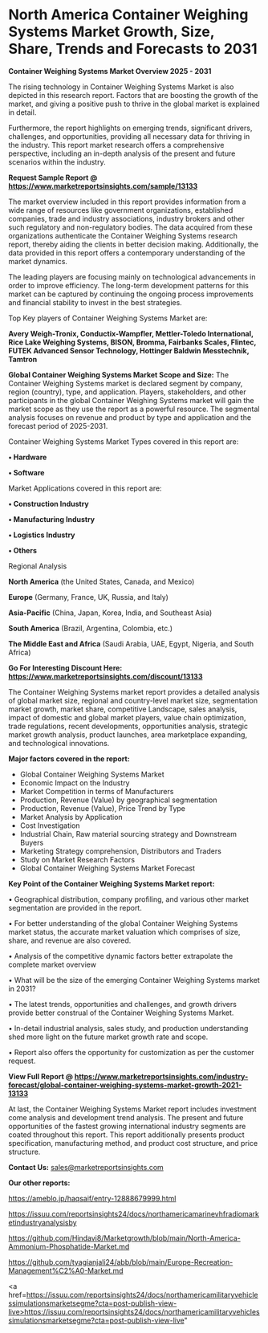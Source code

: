  # North America Container Weighing Systems Market Growth, Size, Share, Trends and Forecasts to 2031

<Strong> Container Weighing Systems Market Overview 2025 - 2031</strong>

The rising technology in Container Weighing Systems Market is also depicted in this research report. Factors that are boosting the growth of the market, and giving a positive push to thrive in the global market is explained in detail.

Furthermore, the report highlights on emerging trends, significant drivers, challenges, and opportunities, providing all necessary data for thriving in the industry. This report market research offers a comprehensive perspective, including an in-depth analysis of the present and future scenarios within the industry.

<strong>Request Sample Report @ <a href=https://www.marketreportsinsights.com/sample/13133>https://www.marketreportsinsights.com/sample/13133</a></strong>

The market overview included in this report provides information from a wide range of resources like government organizations, established companies, trade and industry associations, industry brokers and other such regulatory and non-regulatory bodies. The data acquired from these organizations authenticate the Container Weighing Systems research report, thereby aiding the clients in better decision making. Additionally, the data provided in this report offers a contemporary understanding of the market dynamics.

The leading players are focusing mainly on technological advancements in order to improve efficiency. The long-term development patterns for this market can be captured by continuing the ongoing process improvements and financial stability to invest in the best strategies.

Top Key players of Container Weighing Systems Market are:

<strong>Avery Weigh-Tronix, Conductix-Wampfler, Mettler-Toledo International, Rice Lake Weighing Systems, BISON, Bromma, Fairbanks Scales, Flintec, FUTEK Advanced Sensor Technology, Hottinger Baldwin Messtechnik, Tamtron</strong>

<strong><b>Global Container Weighing Systems Market Scope and Size:</b></strong>
The Container Weighing Systems market is declared segment by company, region (country), type, and application. Players, stakeholders, and other participants in the global Container Weighing Systems market will gain the market scope as they use the report as a powerful resource. The segmental analysis focuses on revenue and product by type and application and the forecast period of 2025-2031.

Container Weighing Systems Market Types covered in this report are:

<strong>• Hardware

• Software</strong>

Market Applications covered in this report are:

<strong>• Construction Industry

• Manufacturing Industry

• Logistics Industry

• Others</strong> 

Regional Analysis

<strong>North America</strong> (the United States, Canada, and Mexico)

<strong>Europe</strong> (Germany, France, UK, Russia, and Italy)

<strong>Asia-Pacific</strong> (China, Japan, Korea, India, and Southeast Asia)

<strong>South America</strong> (Brazil, Argentina, Colombia, etc.)

<strong>The Middle East and Africa</strong> (Saudi Arabia, UAE, Egypt, Nigeria, and South Africa)

<strong>Go For Interesting Discount Here: <a href=https://www.marketreportsinsights.com/discount/13133>https://www.marketreportsinsights.com/discount/13133</a></strong>

The Container Weighing Systems market report provides a detailed analysis of global market size, regional and country-level market size, segmentation market growth, market share, competitive Landscape, sales analysis, impact of domestic and global market players, value chain optimization, trade regulations, recent developments, opportunities analysis, strategic market growth analysis, product launches, area marketplace expanding, and technological innovations.

<strong><b>Major factors covered in the report:</b></strong>
<ul>
  <li>Global Container Weighing Systems Market </li>
  <li>Economic Impact on the Industry</li>
  <li>Market Competition in terms of Manufacturers</li>
  <li>Production, Revenue (Value) by geographical segmentation</li>
  <li>Production, Revenue (Value), Price Trend by Type</li>
  <li>Market Analysis by Application</li>
  <li>Cost Investigation</li>
  <li>Industrial Chain, Raw material sourcing strategy and Downstream Buyers</li>
  <li>Marketing Strategy comprehension, Distributors and Traders</li>
  <li>Study on Market Research Factors</li>
  <li>Global Container Weighing Systems Market Forecast</li>
</ul>

<strong><b>Key Point of the Container Weighing Systems Market report:</b></strong>

• Geographical distribution, company profiling, and various other market segmentation are provided in the report.

• For better understanding of the global Container Weighing Systems market status, the accurate market valuation which comprises of size, share, and revenue are also covered.

• Analysis of the competitive dynamic factors better extrapolate the complete market overview

• What will be the size of the emerging Container Weighing Systems market in 2031?

• The latest trends, opportunities and challenges, and growth drivers provide better construal of the Container Weighing Systems Market.

• In-detail industrial analysis, sales study, and production understanding shed more light on the future market growth rate and scope.

• Report also offers the opportunity for customization as per the customer request.

<strong><b>View Full Report @ <a href=https://www.marketreportsinsights.com/industry-forecast/global-container-weighing-systems-market-growth-2021-13133>https://www.marketreportsinsights.com/industry-forecast/global-container-weighing-systems-market-growth-2021-13133</a></b></strong>


At last, the Container Weighing Systems Market report includes investment come analysis and development trend analysis. The present and future opportunities of the fastest growing international industry segments are coated throughout this report. This report additionally presents product specification, manufacturing method, and product cost structure, and price structure.

<strong>Contact Us:</strong>
sales@marketreportsinsights.com

<strong>Our other reports:</strong>

<a href=https://ameblo.jp/haqsaif/entry-12888679999.html>https://ameblo.jp/haqsaif/entry-12888679999.html</a>

<a href=https://issuu.com/reportsinsights24/docs/northamericamarinevhfradiomarketindustryanalysisby>https://issuu.com/reportsinsights24/docs/northamericamarinevhfradiomarketindustryanalysisby</a>

<a href=https://github.com/Hindavi8/Marketgrowth/blob/main/North-America-Ammonium-Phosphatide-Market.md>https://github.com/Hindavi8/Marketgrowth/blob/main/North-America-Ammonium-Phosphatide-Market.md</a>

<a href=https://github.com/tyagianjali24/abb/blob/main/Europe-Recreation-Management%C2%A0-Market.md>https://github.com/tyagianjali24/abb/blob/main/Europe-Recreation-Management%C2%A0-Market.md</a>

<a href=https://issuu.com/reportsinsights24/docs/northamericamilitaryvehiclessimulationsmarketsegme?cta=post-publish-view-live>https://issuu.com/reportsinsights24/docs/northamericamilitaryvehiclessimulationsmarketsegme?cta=post-publish-view-live</a>"

